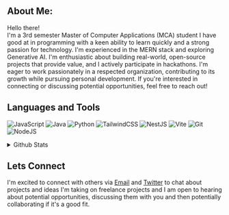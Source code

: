 
## About Me:
Hello there! <br> I'm a 3rd semester Master of Computer Applications (MCA) student I have  good at in programming  with a keen ability to learn quickly and a strong passion for technology. I'm experienced in the MERN stack  and exploring Generative AI. I'm enthusiastic about building real-world, open-source projects that provide value, and I actively participate in hackathons. I'm eager to work passionately in a respected organization, contributing to its growth while pursuing personal development. If you're interested in connecting or discussing potential opportunities, feel free to reach out!

## Languages and Tools
![JavaScript](https://img.shields.io/badge/javascript-%23323330.svg?style=for-the-badge&logo=javascript&logoColor=%23F7DF1E) 
![Java](https://img.shields.io/badge/java-%23007ACC.svg?style=for-the-badge&logo=java&logoColor=white) 
![Python](https://img.shields.io/badge/python-3670A0?style=for-the-badge&logo=python&logoColor=ffdd54) 
![TailwindCSS](https://img.shields.io/badge/tailwindcss-%2338B2AC.svg?style=for-the-badge&logo=tailwind-css&logoColor=white)
![NestJS](https://img.shields.io/badge/nestjs-%23E0234E.svg?style=for-the-badge&logo=nestjs&logoColor=white)
![Vite](https://img.shields.io/badge/vite-%23646CFF.svg?style=for-the-badge&logo=vite&logoColor=white) 
![Git](https://img.shields.io/badge/git-%23316192.svg?style=for-the-badge&logo=gitql&logoColor=white) 
![NodeJS](https://img.shields.io/badge/node.js-6DA55F?style=for-the-badge&logo=node.js&logoColor=white)

<details>
  <summary>Github Stats</summary>
  <p><img align="left" src="https://github-readme-stats.vercel.app/api/top-langs?username=esmatChandan&show_icons=true&locale=en&layout=compact&theme=midnight-purple" alt="chandan" </p>

<p>&nbsp;<img align="center" src="https://github-readme-stats.vercel.app/api?username=esmatChandan&show_icons=true&locale=en&theme=midnight-purple" alt="chandan" /></p>



<p><img align="center" src="https://github-readme-streak-stats.herokuapp.com/?user=esmatChandan&theme=midnight-purple" alt="chandan" /></p>

</details>


## Lets Connect
I'm excited to connect with others via [Email](mailto:kumar.ck20564@gmail.com) and [Twitter](https://twitter.com/esmatChandan) to chat about projects and ideas I'm taking on freelance projects and I am open to hearing about potential opportunities, discussing them with you and then potentially collaborating if it's a good fit.
